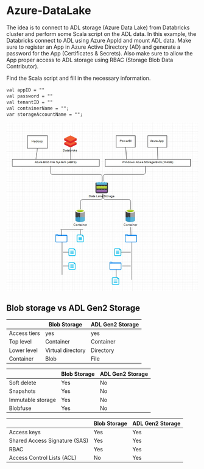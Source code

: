# Azure-DataLake
The idea is to connect to ADL storage (Azure Data Lake) from Databricks cluster and perform some Scala script on the ADL data. In this example, the Databricks connect to ADL using Azure AppId and mount ADL data. Make sure to register an App in Azure Active Directory (AD) and generate a password for the App (Certificates & Secrets). Also make sure to allow the App proper access to ADL storage using RBAC (Storage Blob Data Contributor).

Find the Scala script and fill in the necessary information. 
 
```
val appID = ""
val password = ""
val tenantID = ""
val containerName = "";
var storageAccountName = "";
``` 


<img src="multi-protocol-access.jpg" />


## Blob storage vs ADL Gen2 Storage


|               | Blob Storage      | ADL Gen2 Storage |
| ------------- | ----------------- | ---------------- |
| Access tiers  | yes               |  yes             |
| Top level     | Container         | Container        |
| Lower level   | Virtual directory | Directory        |
| Container     | Blob              | File             |




|                    | Blob Storage      | ADL Gen2 Storage |
| ------------------ | ----------------- | ---------------- |
| Soft delete        | Yes               | No               |
| Snapshots          | Yes               | No               |
| Immutable storage  | Yes               | No               |
| Blobfuse           | Yes               | No               |



|                                 | Blob Storage      | ADL Gen2 Storage |
| ------------------------------- | ----------------- | ---------------- |
| Access keys                     | Yes               | Yes              |
| Shared Access Signature (SAS)   | Yes               | Yes              |
| RBAC                            | Yes               | Yes              |
| Access Control Lists (ACL)      | No                | Yes              |

